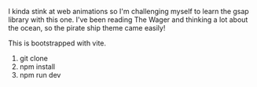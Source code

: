 I kinda stink at web animations so I'm challenging myself to learn the gsap library with this one. I've been reading The Wager and thinking a lot about the ocean, so the pirate ship theme came easily!

This is bootstrapped with vite.

1. git clone
2. npm install
3. npm run dev
